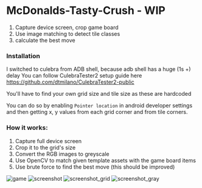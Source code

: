 ﻿# McDonalds-Tasty-Crush - WIP


1. Capture device screen, crop game board
2. Use image matching to detect tile classes
3. calculate the best move

### Installation

I switched to culebra from ADB shell, because adb shell has a huge (1s +) delay
You can follow CulebraTester2 setup guide here https://github.com/dtmilano/CulebraTester2-public

You'll have to find your own grid size and tile size as these are hardcoded

You can do so by enabling `Pointer location` in android developer settings and then getting x, y values from each grid corner and from tile corners. 

### How it works:

1. Capture full device screen 
2. Crop it to the grid's size
3. Convert the RGB images to greyscale
4. Use OpenCV to match given template assets with the game board items
5. Use brute force to find the best move (this should be improved)

![game](game.png|width=300) ![screenshot](screenshot.png|width=300) ![screenshot_grid](screenshot_grid.png|width=300) ![screenshot_gray](screenshot_gray.png|width=300)
